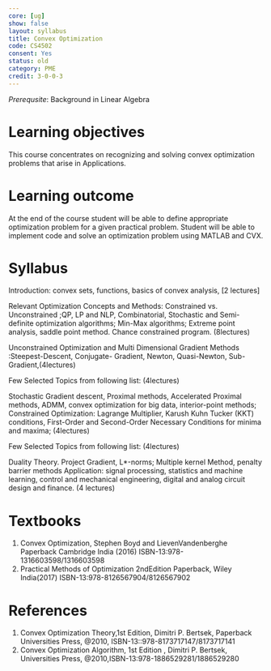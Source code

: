 ```yaml
---
core: [ug]
show: false
layout: syllabus
title: Convex Optimization
code: CS4502
consent: Yes
status: old
category: PME
credit: 3-0-0-3
---
```

*Prerequsite*: Background in Linear Algebra

# Learning objectives
This course concentrates on recognizing and solving convex optimization
problems that arise in Applications.

# Learning outcome
At the end of the course student will be able to define appropriate
optimization problem for a given practical problem. Student will be able to
implement code and solve an optimization problem using MATLAB and CVX.

# Syllabus
Introduction: convex sets, functions, basics of convex analysis, [2 lectures]

Relevant Optimization Concepts and Methods: Constrained vs. Unconstrained ;QP,
LP and NLP, Combinatorial, Stochastic and Semi-definite optimization
algorithms; Min-Max algorithms; Extreme point analysis, saddle point method.
Chance constrained program. (8lectures)

Unconstrained Optimization and Multi Dimensional Gradient Methods
:Steepest-Descent, Conjugate- Gradient, Newton, Quasi-Newton,
Sub-Gradient,(4lectures)

Few Selected Topics from following list: (4lectures)

Stochastic Gradient descent, Proximal methods, Accelerated Proximal methods,
ADMM, convex optimization for big data, interior-point methods;
Constrained Optimization: Lagrange Multiplier, Karush Kuhn Tucker (KKT)
conditions, First-Order and Second-Order Necessary Conditions for minima and
maxima; (4lectures)


Few Selected Topics from following list: (4lectures)

Duality Theory. Project Gradient, L\*-norms; Multiple kernel Method, penalty
barrier methods Application: signal processing, statistics and machine
learning, control and mechanical engineering, digital and analog circuit design
and finance.  (4 lectures)



# Textbooks
1. Convex Optimization, Stephen Boyd and LievenVandenberghe Paperback Cambridge India (2016) ISBN-13:978-1316603598/1316603598
2. Practical Methods of Optimization 2ndEdition Paperback, Wiley India(2017)
ISBN-13:978-8126567904/8126567902

# References
1. Convex Optimization Theory,1st Edition, Dimitri P. Bertsek, Paperback Universities Press, @2010, ISBN-13::978-8173717147/8173717141
2. Convex Optimization Algorithm, 1st Edition , Dimitri P. Bertsek, Universities Press, @2010,ISBN-13:978-1886529281/1886529280

